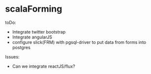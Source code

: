 # scalaForming

toDo:
+ Integrate twitter bootstrap
+ Integrate angularJS
+ configure slick(FRM) with pgsql-driver to put data from forms into postgres


Issues:
+ Can we integrate reactJS/flux?
